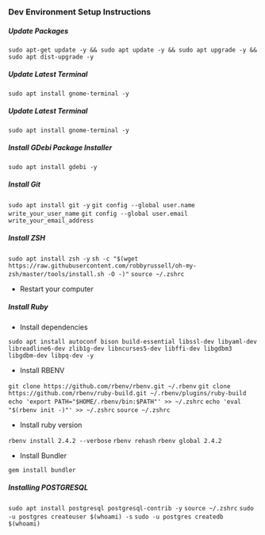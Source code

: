 ### Dev Environment Setup Instructions

##### Update Packages
`sudo apt-get update -y && sudo apt update -y && sudo apt upgrade -y && sudo apt dist-upgrade -y`

##### Update Latest Terminal
`sudo apt install gnome-terminal -y`

##### Update Latest Terminal
`sudo apt install gnome-terminal -y`

##### Install GDebi Package Installer
`sudo apt install gdebi -y`

##### Install Git
`sudo apt install git -y`
`git config --global user.name write_your_user_name`
`git config --global user.email write_your_email_address`

##### Install ZSH
`sudo apt install zsh -y`
`sh -c "$(wget https://raw.githubusercontent.com/robbyrussell/oh-my-zsh/master/tools/install.sh -O -)"`
`source ~/.zshrc`

- Restart your computer

##### Install Ruby

- Install dependencies

`sudo apt install autoconf bison build-essential libssl-dev libyaml-dev libreadline6-dev zlib1g-dev libncurses5-dev libffi-dev libgdbm3 libgdbm-dev libpq-dev -y`

- Install RBENV

`git clone https://github.com/rbenv/rbenv.git ~/.rbenv`
`git clone https://github.com/rbenv/ruby-build.git ~/.rbenv/plugins/ruby-build`
`echo 'export PATH="$HOME/.rbenv/bin:$PATH"' >> ~/.zshrc`
`echo 'eval "$(rbenv init -)"' >> ~/.zshrc`
`source ~/.zshrc`

- Install ruby version

`rbenv install 2.4.2 --verbose`
`rbenv rehash`
`rbenv global 2.4.2`

- Install Bundler

`gem install bundler`

##### Installing POSTGRESQL
`sudo apt install postgresql postgresql-contrib -y`
`source ~/.zshrc`
`sudo -u postgres createuser $(whoami) -s`
`sudo -u postgres createdb $(whoami)`
